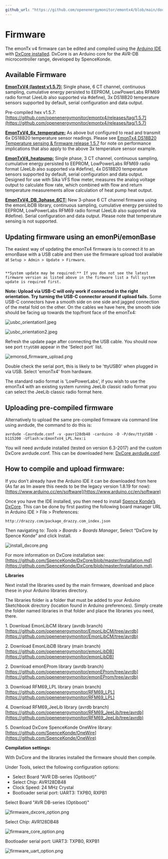 ```yaml
---
github_url: "https://github.com/openenergymonitor/emontx4/blob/main/docs/firmware.md"
---
```


# Firmware

The emonTx v4 firmware can be edited and compiled using the [Arduino IDE](https://www.arduino.cc/) with [DxCore installed](https://github.com/SpenceKonde/DxCore).
DxCore is an Arduino core for the AVR-DB microcontroller range, developed by SpenceKonde.

## Available Firmware

**[EmonTxV4 (lastest v1.5.7):](https://github.com/openenergymonitor/emontx4/tree/main/firmware/EmonTxV4)** Single phase, 6 CT channel, continuous sampling, cumulative energy persisted to EEPROM, LowPowerLabs RFM69 radio format (JeeLib also supported via #define), 3x DS18B20 temperature sensors supported by default, serial configuration and data output.

Pre-compiled hex v1.5.7: [https://github.com/openenergymonitor/emontx4/releases/tag/1.5.7](https://github.com/openenergymonitor/emontx4/releases/tag/1.5.7)

**[EmonTxV4_6x_temperature:](https://github.com/openenergymonitor/emontx4/tree/main/firmware/EmonTxV4_6x_temperature)** As above but configured to read and transmit 6x DS18B20 temperature sensor readings. Please see [EmonTx4 DS18B20 Temperature sensing & firmware release 1.5.7](https://community.openenergymonitor.org/t/emontx4-ds18b20-temperature-sensing-firmware-release-1-5-7/23496/2) for note on performance implications that also apply to the above 3x temperature sensor example.

**[EmonTxV4_heatpump:](https://github.com/openenergymonitor/emontx4/tree/main/firmware/EmonTxV4_heatpump)** Single phase, 3 CT channel, continuous sampling, cumulative energy persisted to EEPROM, LowPowerLabs RFM69 radio format (JeeLib also supported via #define), 4x DS18B20 temperature sensors supported by default, serial configuration and data output. Designed for use with Sika VFS flow meter, measures the analog voltage output to calculate flow rate, which combined with flow and return temperature measurements allow calculation of heat pump heat output.

**[EmonTxV4_DB_3phase_6CT:](https://github.com/openenergymonitor/emontx4/tree/main/firmware/EmonTxV4_DB_3phase_6CT)** New 3-phase 6 CT channel firmware using the emonLibDB library, continuous sampling, cumulative energy persisted to EEPROM, LowPowerLabs RFM69 radio format (JeeLib also supported via #define). Serial configuration and data output. Please note that temperature sensing is not supported.

## Updating firmware using an emonPi/emonBase

The easiest way of updating the emonTx4 firmware is to connect it to an emonBase with a USB cable and then use the firmware upload tool available at `Setup > Admin > Update > Firmware`.

```{warning} 

**System update may be required:** If you don not see the latest firmware version as listed above in the firmware list a full system update is required first.
```

**Note: Upload via USB-C will only work if connected in the right orientation. Try turning the USB-C connector around if upload fails.** Some USB-C connectors have a smooth side on one side and jagged connection of the metal fold on the other. On the cables we have here, the smooth side should be facing up towards the top/front face of the emonTx4:

![usbc_orientation1.jpeg](img/usbc_orientation1.jpeg)

![usbc_orientation2.jpeg](img/usbc_orientation2.jpeg)

Refresh the update page after connecting the USB cable. You should now see port `ttyUSB0` appear in the 'Select port` list.

![emonsd_firmware_upload.png](img/emonsd_firmware_upload2.png)

Double check the serial port, this is likely to be 'ttyUSB0' when plugged in via USB. Select 'emonTx4' from hardware.

The standard radio format is 'LowPowerLabs', if you wish to use the emonTx4 with an existing system running JeeLib classic radio format you can select the JeeLib classic radio format here.

## Uploading pre-compiled firmware

Alternatively to upload the same pre-compiled firmware via command line using avrdude, the command to do this is:

    avrdude -Cavrdude.conf -v -pavr128db48 -carduino -D -P/dev/ttyUSB0 -b115200 -Uflash:w:EmonTxV4_LPL.hex:i 
    
You will need avrdude installed (tested on version 6.3-2017) and the custom DxCore avrdude.conf. This can be downloaded here: [DxCore avrdude.conf](https://raw.githubusercontent.com/openenergymonitor/emontx4/main/firmware/avrdude.conf).

## How to compile and upload firmware:

If you don’t already have the Arduino IDE it can be downloaded from here (As far as Im aware this needs to be the legacy version 1.8.19 for now):<br>
[https://www.arduino.cc/en/software](https://www.arduino.cc/en/software)

Once you have the IDE installed, you then need to install [Spence Konde’s DxCore](https://github.com/SpenceKonde/DxCore). This can be done by first pasting the following board manager URL in Arduino IDE > File > Preferences:

    http://drazzy.com/package_drazzy.com_index.json

Then navigating to: *Tools > Boards > Boards Manager*, Select “DxCore by Spence Konde” and click Install. 

![install_dxcore.png](img/install_dxcore.png)

For more information on DxCore installation see: [https://github.com/SpenceKonde/DxCore/blob/master/Installation.md](https://github.com/SpenceKonde/DxCore/blob/master/Installation.md).

**Libraries**

Next install the libraries used by the main firmware, download and place these in your Arduino libraries directory. 

The libraries folder is a folder that must be added to your Arduino Sketchbook directory (location found in Arduino preferences). Simply create the folder named libraries in that folder and place the libraries you need, there.

1\. Download EmonLibCM library (avrdb branch)<br>
[https://github.com/openenergymonitor/EmonLibCM/tree/avrdb](https://github.com/openenergymonitor/EmonLibCM/tree/avrdb)

2\. Download EmonLibDB library (main branch)<br>
[https://github.com/openenergymonitor/emonLibDB](https://github.com/openenergymonitor/emonLibDB)

2\. Download emonEProm library (avrdb branch)<br>
[https://github.com/openenergymonitor/emonEProm/tree/avrdb](https://github.com/openenergymonitor/emonEProm/tree/avrdb)

3\. Download RFM69_LPL library (main branch)<br>
[https://github.com/openenergymonitor/RFM69_LPL](https://github.com/openenergymonitor/RFM69_LPL)

4\. Download RFM69_JeeLib library (avrdb branch)<br>
[https://github.com/openenergymonitor/RFM69_JeeLib/tree/avrdb](https://github.com/openenergymonitor/RFM69_JeeLib/tree/avrdb)

5\. Download DxCore SpenceKonde OneWire library:<br>
[https://github.com/SpenceKonde/OneWire](https://github.com/SpenceKonde/OneWire)

**Compilation settings:**

With DxCore and the libraries installed the firmware should then compile. 

Under Tools, select the following configuration options:

- Select Board "AVR DB-series (Optiboot)"
- Select Chip: AVR128DB48
- Clock Speed: 24 MHz Crystal
- Bootloader serial port: UART3: TXPB0, RXPB1

Select Board "AVR DB-series (Optiboot)"

![firmware_dxcore_option.png](img/firmware_dxcore_option.png)

Select Chip: AVR128DB48

![firmware_core_option.png](img/firmware_core_option.png)

Bootloader serial port: UART3: TXPB0, RXPB1

![firmware_uart_option.png](img/firmware_uart_option.png)

